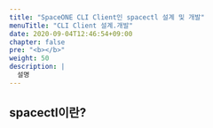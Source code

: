 ```yaml
---
title: "SpaceONE CLI Client인 spacectl 설계 및 개발"
menuTitle: "CLI Client 설계.개발"
date: 2020-09-04T12:46:54+09:00
chapter: false
pre: "<b></b>"
weight: 50
description: |
  설명
---
```

## spacectl이란?